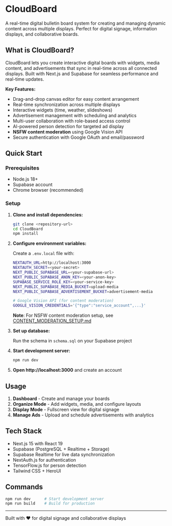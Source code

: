 # CloudBoard

A real-time digital bulletin board system for creating and managing dynamic content across multiple displays. Perfect for digital signage, information displays, and collaborative boards.

## What is CloudBoard?

CloudBoard lets you create interactive digital boards with widgets, media content, and advertisements that sync in real-time across all connected displays. Built with Next.js and Supabase for seamless performance and real-time updates.

**Key Features:**
- Drag-and-drop canvas editor for easy content arrangement
- Real-time synchronization across multiple displays
- Interactive widgets (time, weather, slideshows)
- Advertisement management with scheduling and analytics
- Multi-user collaboration with role-based access control
- AI-powered person detection for targeted ad display
- **NSFW content moderation** using Google Vision API
- Secure authentication with Google OAuth and email/password

## Quick Start

### Prerequisites
- Node.js 18+
- Supabase account
- Chrome browser (recommended)

### Setup

1. **Clone and install dependencies:**
   ```bash
   git clone <repository-url>
   cd CloudBoard
   npm install
   ```

2. **Configure environment variables:**

   Create a `.env.local` file with:
   ```bash
   NEXTAUTH_URL=http://localhost:3000
   NEXTAUTH_SECRET=<your-secret>
   NEXT_PUBLIC_SUPABASE_URL=<your-supabase-url>
   NEXT_PUBLIC_SUPABASE_ANON_KEY=<your-anon-key>
   SUPABASE_SERVICE_ROLE_KEY=<your-service-key>
   NEXT_PUBLIC_SUPABASE_MEDIA_BUCKET=upload-media
   NEXT_PUBLIC_SUPABASE_ADVERTISEMENT_BUCKET=advertisement-media

   # Google Vision API (for content moderation)
   GOOGLE_VISION_CREDENTIALS='{"type":"service_account",...}'
   ```

   **Note**: For NSFW content moderation setup, see [CONTENT_MODERATION_SETUP.md](CONTENT_MODERATION_SETUP.md)

3. **Set up database:**

   Run the schema in `schema.sql` on your Supabase project

4. **Start development server:**
   ```bash
   npm run dev
   ```

5. **Open http://localhost:3000** and create an account

## Usage

1. **Dashboard** - Create and manage your boards
2. **Organize Mode** - Add widgets, media, and configure layouts
3. **Display Mode** - Fullscreen view for digital signage
4. **Manage Ads** - Upload and schedule advertisements with analytics

## Tech Stack

- Next.js 15 with React 19
- Supabase (PostgreSQL + Realtime + Storage)
- Supabase Realtime for live data synchronization
- NextAuth.js for authentication
- TensorFlow.js for person detection
- Tailwind CSS + HeroUI

## Commands

```bash
npm run dev      # Start development server
npm run build    # Build for production
```

---

Built with ❤️ for digital signage and collaborative displays

